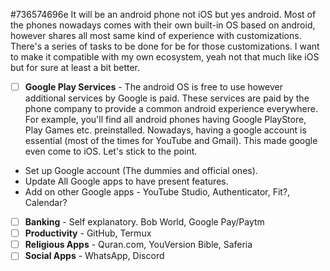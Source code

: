#736574696e
It will be an android phone not iOS but yes android. Most of the phones nowadays comes with their own built-in OS based on android, however shares all most same kind of experience with customizations. There's a series of tasks to be done for be for those customizations. I want to make it compatible with my own ecosystem, yeah not that much like iOS but for sure at least a bit better.

- [ ] **Google Play Services** - The android OS is free to use however additional services by Google is paid. These services are paid by the phone company to provide a common android experience everywhere. For example, you'll find all android phones having Google PlayStore, Play Games etc. preinstalled. Nowadays, having a google account is essential (most of the times for YouTube and Gmail). This made google even come to iOS. Let's stick to the point.
- Set up Google account (The dummies and official ones).
- Update All Google apps to have present features.
- Add on other Google apps - YouTube Studio, Authenticator, Fit?, Calendar?

- [ ] **Banking** - Self explanatory. Bob World, Google Pay/Paytm
- [ ] **Productivity** - GitHub, Termux
- [ ] **Religious Apps** - Quran.com, YouVersion Bible, Saferia
- [ ] **Social Apps** - WhatsApp, Discord